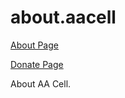 # about.aacell

[About Page](https://about.aacell.me/zh_CN/)

[Donate Page](https://about.aacell.me/donate/)

 About AA Cell.
